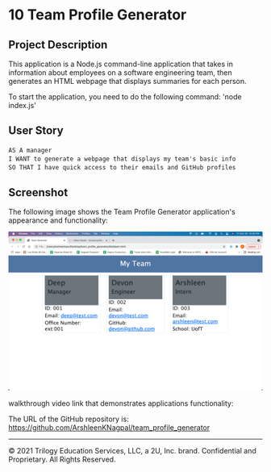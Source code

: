 # 10 Team Profile Generator

## Project Description

This application is a Node.js command-line application that takes in information about employees on a software engineering team, then generates an HTML webpage that displays summaries for each person. 

To start the application, you need to do the following command:
'node index.js'

## User Story

```md
AS A manager
I WANT to generate a webpage that displays my team's basic info
SO THAT I have quick access to their emails and GitHub profiles
```

## Screenshot

The following image shows the Team Profile Generator application's appearance and functionality:

![The screenshot includes an image of the Team Profile Generator.](./screenshot.png)


walkthrough video link that demonstrates applications functionality: 


The URL of the GitHub repository is: 
<https://github.com/ArshleenKNagpal/team_profile_generator>

---

© 2021 Trilogy Education Services, LLC, a 2U, Inc. brand. Confidential and Proprietary. All Rights Reserved.
